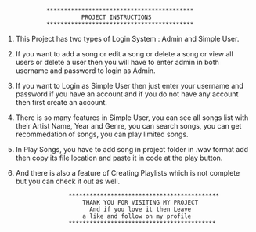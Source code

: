                 ******************************************
                          PROJECT INSTRUCTIONS
                ******************************************

1. This Project has two types of Login System : Admin and Simple User.

2. If you want to add a song or edit a song or delete a song or view all users or
   delete a user then you will have to enter admin in both username and password to login as Admin.
  
3. If you want to Login as Simple User then just enter your username and password if you have an
   account and if you do not have any account then first create an account.

4. There is so many features in Simple User, you can see all songs list with their Artist Name, Year and Genre,
   you can search songs, you can get recommedation of songs, you can play limited songs.

5. In Play Songs, you have to add song in project folder in .wav format add then copy its file location and paste it in code at the play button.

6. And there is also a feature of Creating Playlists which is not complete but you can check it out as well.

                      *******************************************
                          THANK YOU FOR VISITING MY PROJECT
                            And if you love it then Leave
                          a like and follow on my profile
                      ******************************************
